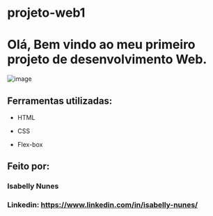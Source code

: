# projeto-web1
# Olá, Bem vindo ao meu primeiro projeto de desenvolvimento Web.

![image](https://github.com/isabelly-nunes/projeto-web1/assets/148151608/f5a8d4e3-8b07-46ca-991a-ee5f7b3749cd)

## Ferramentas utilizadas:

* HTML

* CSS

* Flex-box
  
## Feito por:

### Isabelly Nunes

### Linkedin: https://www.linkedin.com/in/isabelly-nunes/
